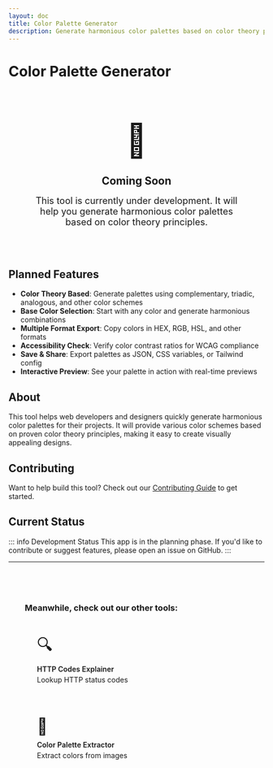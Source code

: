 ```yaml
---
layout: doc
title: Color Palette Generator
description: Generate harmonious color palettes based on color theory principles
---
```


# Color Palette Generator

<div style="padding: 3rem; text-align: center; background: hsl(var(--muted)); border-radius: var(--radius); margin: 2rem 0;">
  <div style="font-size: 4rem; margin-bottom: 1rem;">🌈</div>
  <h2 style="margin-bottom: 1rem; color: hsl(var(--primary));">Coming Soon</h2>
  <p style="font-size: 1.125rem; color: hsl(var(--muted-foreground)); max-width: 600px; margin: 0 auto;">
    This tool is currently under development. It will help you generate harmonious color palettes based on color theory principles.
  </p>
</div>

## Planned Features

- **Color Theory Based**: Generate palettes using complementary, triadic, analogous, and other color schemes
- **Base Color Selection**: Start with any color and generate harmonious combinations
- **Multiple Format Export**: Copy colors in HEX, RGB, HSL, and other formats
- **Accessibility Check**: Verify color contrast ratios for WCAG compliance
- **Save & Share**: Export palettes as JSON, CSS variables, or Tailwind config
- **Interactive Preview**: See your palette in action with real-time previews

## About

This tool helps web developers and designers quickly generate harmonious color palettes for their projects. It will provide various color schemes based on proven color theory principles, making it easy to create visually appealing designs.

## Contributing

Want to help build this tool? Check out our [Contributing Guide](https://github.com/yourusername/webdev/blob/main/CONTRIBUTING.md) to get started.

## Current Status

::: info Development Status
This app is in the planning phase. If you'd like to contribute or suggest features, please open an issue on GitHub.
:::

---

<div style="margin-top: 3rem; padding: 2rem; background: hsl(var(--card)); border: 1px solid hsl(var(--border)); border-radius: var(--radius);">
  <h3 style="margin-top: 0;">Meanwhile, check out our other tools:</h3>
  <div style="display: grid; grid-template-columns: repeat(auto-fit, minmax(250px, 1fr)); gap: 1rem; margin-top: 1rem;">
    <a href="/http-codes/" style="display: block; padding: 1.5rem; background: hsl(var(--muted)); border-radius: var(--radius); text-decoration: none; color: inherit; transition: transform 0.2s ease;">
      <div style="font-size: 2rem; margin-bottom: 0.5rem;">🔍</div>
      <div style="font-weight: 600; margin-bottom: 0.25rem;">HTTP Codes Explainer</div>
      <div style="font-size: 0.875rem; color: hsl(var(--muted-foreground));">Lookup HTTP status codes</div>
    </a>
    <a href="/color-palette-extractor/" style="display: block; padding: 1.5rem; background: hsl(var(--muted)); border-radius: var(--radius); text-decoration: none; color: inherit; transition: transform 0.2s ease;">
      <div style="font-size: 2rem; margin-bottom: 0.5rem;">🎨</div>
      <div style="font-weight: 600; margin-bottom: 0.25rem;">Color Palette Extractor</div>
      <div style="font-size: 0.875rem; color: hsl(var(--muted-foreground));">Extract colors from images</div>
    </a>
  </div>
</div>

<style scoped>
a[href^="/http-codes/"]:hover,
a[href^="/color-palette-extractor/"]:hover {
  transform: translateY(-4px);
  box-shadow: var(--vp-shadow-2);
}
</style>

